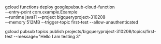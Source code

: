 gcloud functions deploy googlepubsub-cloud-function \
--entry-point com.example.Example \
--runtime java11 --project bigqueryproject-310208 \
--memory 512MB --trigger-topic first-test --allow-unauthenticated  

gcloud pubsub topics publish projects/bigqueryproject-310208/topics/first-test  --message="Hello I am testing 3"